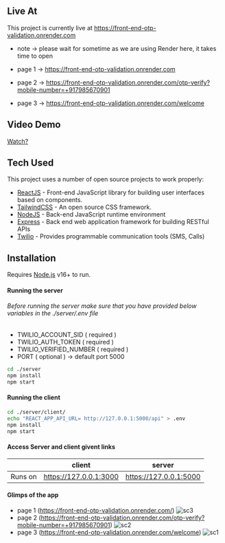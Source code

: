 ## Live At

This project is currently live at https://front-end-otp-validation.onrender.com
- note -> please wait for sometime as we are using Render here, it takes time to open

- page 1 -> https://front-end-otp-validation.onrender.com
- page 2 -> https://front-end-otp-validation.onrender.com/otp-verify?mobile-number=+917985670901
- page 3 -> https://front-end-otp-validation.onrender.com/welcome

## Video Demo 
[Watch?](https://www.veed.io/view/d6aa8efe-6c71-45c7-99e1-50bb635f1d74?panel=share)

## Tech Used

This project uses a number of open source projects to work properly:

- [ReactJS](https://react.dev) - Front-end JavaScript library for building user interfaces based on components.
- [TailwindCSS](https://tailwindcss.com/) - An open source CSS framework.
- [NodeJS](https://nodejs.org/en) - Back-end JavaScript runtime environment
- [Express](https://expressjs.com/) - Back end web application framework for building RESTful APIs
- [Twilio](https://www.twilio.com/en-us) -  Provides programmable communication tools (SMS, Calls)

## Installation

Requires [Node.js](https://nodejs.org/) v16+ to run.

#### Running the server
###### Before running the server make sure that you have provided below variables in the ./server/.env file
- TWILIO_ACCOUNT_SID ( required )
- TWILIO_AUTH_TOKEN ( required )
- TWILIO_VERIFIED_NUMBER ( required )
- PORT ( optional ) -> default port 5000

```sh
cd ./server
npm install 
npm start
```

#### Running the client
```sh
cd ./server/client/
echo "REACT_APP_API_URL= http://127.0.0.1:5000/api" > .env
npm install 
npm start
```

#### Access Server and client givent links
|  | client | server |
| ---- | ----- | ----- |
| Runs on | https://127.0.0.1:3000 | https://127.0.0.1:5000  |


#### Glimps of the app

- page 1 (https://front-end-otp-validation.onrender.com/)
![sc3](https://res.cloudinary.com/dnwcamylp/image/upload/v1695462578/io9f80nwumdnpyyovp4x.png)
- page 2 (https://front-end-otp-validation.onrender.com/otp-verify?mobile-number=+917985670901)
![sc2](https://res.cloudinary.com/dnwcamylp/image/upload/v1695462578/oymyzyckbatfjqvtvqct.png)
- page 3 (https://front-end-otp-validation.onrender.com/welcome)
![sc1](https://res.cloudinary.com/dnwcamylp/image/upload/v1695462579/olevxv0rhwjkbi9sb81x.png)
